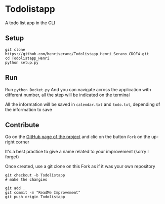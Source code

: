# Todolistapp
A todo list app in the CLI

## Setup

``` shell
git clone https://github.com/henriserano/Todolistapp_Henri_Serano_CDOF4.git
cd Todolistapp_Henri
python setup.py
```

## Run

Run `python Docket.py`
And you can navigate across the application with different number, all the step will be indicated on the terminal

All the information will be saved in `calendar.txt` and `todo.txt`, depending of the information to save


## Contribute

Go on the [GitHub page of the project](https://github.com/henriserano/Todolistapp_Henri_Serano_CDOF4) and clic on the button `Fork` on the up-right corner

It's a best practice to give a name related to your improvement (sorry I forget)

Once created, use a git clone on this Fork as if it was your own repository

```shell
git checkout -b Todolistapp
# make the changies

git add .
git commit -m "ReadMe Improvement"
git push origin Todolistapp
```